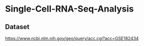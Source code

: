 # Single-Cell-RNA-Seq-Analysis

## Dataset
https://www.ncbi.nlm.nih.gov/geo/query/acc.cgi?acc=GSE182434
